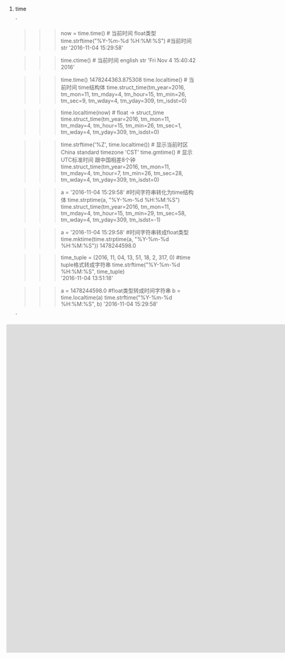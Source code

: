 1. time

   `

   >>> now = time.time()  # 当前时间 float类型
   >>> time.strftime("%Y-%m-%d %H:%M:%S")  #当前时间 str
   >>> '2016-11-04 15:29:58'

   >>> time.ctime()   # 当前时间 english str
   >>> 'Fri Nov 4 15:40:42 2016'

   >>> time.time()
   >>> 1478244363.875308
   >>> time.localtime()   # 当前时间 time结构体
   >>> time.struct_time(tm_year=2016, tm_mon=11, tm_mday=4, tm_hour=15, tm_min=26, tm_sec=9, tm_wday=4, tm_yday=309, tm_isdst=0)

   >>> time.localtime(now)  # float -> struct_time
   >>> time.struct_time(tm_year=2016, tm_mon=11, tm_mday=4, tm_hour=15, tm_min=26, tm_sec=1, tm_wday=4, tm_yday=309, tm_isdst=0)

   >>> time.strftime('%Z', time.localtime())   # 显示当前时区 China standard timezone
   >>> 'CST'
   >>> time.gmtime()    # 显示UTC标准时间 跟中国相差8个钟
   >>> time.struct_time(tm_year=2016, tm_mon=11, tm_mday=4, tm_hour=7, tm_min=26, tm_sec=28, tm_wday=4, tm_yday=309, tm_isdst=0)

   >>> a = '2016-11-04 15:29:58'  #时间字符串转化为time结构体
   >>> time.strptime(a, "%Y-%m-%d %H:%M:%S")  
   >>> time.struct_time(tm_year=2016, tm_mon=11, tm_mday=4, tm_hour=15, tm_min=29, tm_sec=58, tm_wday=4, tm_yday=309, tm_isdst=-1)

   >>> a = '2016-11-04 15:29:58'  #时间字符串转成float类型
   >>> time.mktime(time.strptime(a, "%Y-%m-%d %H:%M:%S"))
   >>> 1478244598.0

   >>> time_tuple = (2016, 11, 04, 13, 51, 18, 2, 317, 0) #time tuple格式转成字符串
   >>> time.strftime("%Y-%m-%d %H:%M:%S", time_tuple)    
   >>> '2016-11-04 13:51:18'

   >>> a = 1478244598.0           #float类型转成时间字符串
   >>> b = time.localtime(a)
   >>> time.strftime("%Y-%m-%d %H:%M:%S", b)
   >>> '2016-11-04 15:29:58'

   `

   

<iframe src="https://mp.csdn.net/editor/html/100120874" frameborder="0" class="cke_wysiwyg_frame cke_reset" title="所见即所得编辑器, editor" tabindex="0" allowtransparency="true" style="padding: 0px; margin: 0px; box-sizing: content-box; font-family: &quot;PingFang SC&quot;, &quot;Hiragino Sans GB&quot;, Arial, &quot;Microsoft YaHei&quot;, Verdana, Roboto, Noto, &quot;Helvetica Neue&quot;, sans-serif !important; border: 0px; background: rgb(255, 255, 255); text-decoration: none; width: 1920px; height: 861px; vertical-align: baseline; position: static; transition: none 0s ease 0s;"></iframe>
